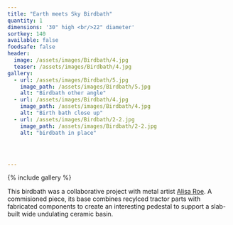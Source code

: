 ```yaml
---
title: "Earth meets Sky Birdbath"
quantity: 1
dimensions: '30" high <br/>22" diameter'
sortkey: 140
available: false
foodsafe: false
header:
  image: /assets/images/Birdbath/4.jpg
  teaser: /assets/images/Birdbath/4.jpg
gallery:
  - url: /assets/images/Birdbath/5.jpg
    image_path: /assets/images/Birdbath/5.jpg
    alt: "Birdbath other angle"
  - url: /assets/images/Birdbath/4.jpg
    image_path: /assets/images/Birdbath/4.jpg
    alt: "Birth bath close up"
  - url: /assets/images/Birdbath/2-2.jpg
    image_path: /assets/images/Birdbath/2-2.jpg
    alt: "birdbath in place"




---
```


{% include gallery %}

This birdbath was a collaborative project with metal artist [Alisa Roe](https://www.afroemetalwork.com/).  A commisioned piece, its base combines recylced tractor parts with fabricated components to create an interesting pedestal to support a slab-built wide undulating ceramic basin.


